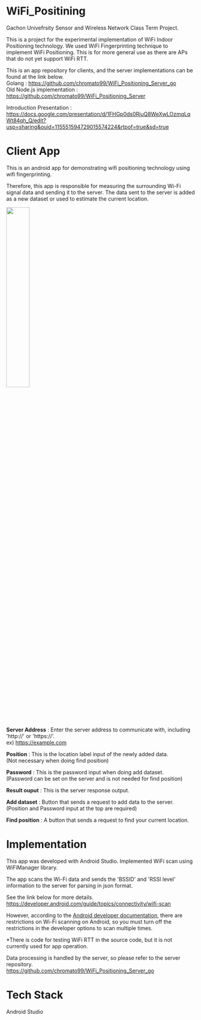 # WiFi_Positining

Gachon Univefrsity Sensor and Wireless Network Class Term Project.
 
This is a project for the experimental implementation of WiFi Indoor Positioning technology. We used WiFi Fingerprinting technique to implement WiFi Positioning. This is for more general use as there are APs that do not yet support WiFi RTT.

This is an app repository for clients, and the server implementations can be found at the link below.<br>
Golang : https://github.com/chromato99/WiFi_Positioning_Server_go<br>
Old Node.js implementation : https://github.com/chromato99/WiFi_Positioning_Server


Introduction Presentation : https://docs.google.com/presentation/d/1FHGp0ds0RjuQ8WeXwLOzmqLqWt84qh_Q/edit?usp=sharing&ouid=115551594729015574224&rtpof=true&sd=true

# Client App

This is an android app for demonstrating wifi positioning technology using wifi fingerprinting.

Therefore, this app is responsible for measuring the surrounding Wi-Fi signal data and sending it to the server. The data sent to the server is added as a new dataset or used to estimate the current location.

<img src="https://user-images.githubusercontent.com/20539422/177817563-bc69ceab-beda-4e3c-9681-8c8769068ee3.png" width=35% height=35%>

<b>Server Address</b> : Enter the server address to communicate with, including 'http://' or 'https://'. <br>ex) https://example.com

<b>Position</b> : This is the location label input of the newly added data. <br>(Not necessary when doing find position)

<b>Password</b> : This is the password input when doing add dataset. <br>(Password can be set on the server and is not needed for find position)

<b>Result ouput</b> : This is the server response output.

<b>Add dataset</b> : Button that sends a request to add data to the server. <br>(Position and Password input at the top are required)

<b>Find position</b> : A button that sends a request to find your current location.

# Implementation

This app was developed with Android Studio.
Implemented WiFi scan using WiFiManager library. 

The app scans the Wi-Fi data and sends the 'BSSID' and 'RSSI level' information to the server for parsing in json format.

See the link below for more details.<br>
https://developer.android.com/guide/topics/connectivity/wifi-scan

However, according to the [Android developer documentation](https://developer.android.com/guide/topics/connectivity/wifi-scan#wifi-scan-throttling), there are restrictions on Wi-Fi scanning on Android, so you must turn off the restrictions in the developer options to scan multiple times.

*There is code for testing WiFi RTT in the source code, but it is not currently used for app operation.

Data processing is handled by the server, so please refer to the server repository.<br>
https://github.com/chromato99/WiFi_Positioning_Server_go

# Tech Stack

Android Studio

